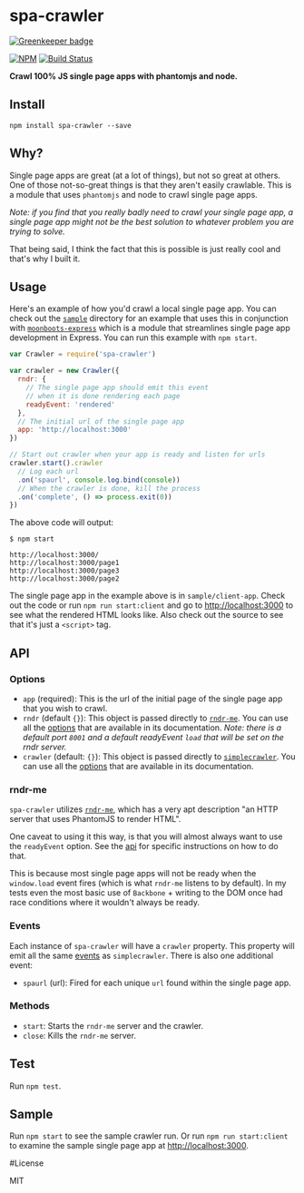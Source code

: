spa-crawler
===========

[![Greenkeeper badge](https://badges.greenkeeper.io/lukekarrys/spa-crawler.svg)](https://greenkeeper.io/)

[![NPM](https://nodei.co/npm/spa-crawler.png)](https://nodei.co/npm/spa-crawler/)
[![Build Status](https://travis-ci.org/lukekarrys/spa-crawler.png?branch=master)](https://travis-ci.org/lukekarrys/spa-crawler)

**Crawl 100% JS single page apps with phantomjs and node.**

## Install

`npm install spa-crawler --save`


## Why?

Single page apps are great (at a lot of things), but not so great at others. One of those not-so-great things is that they aren't easily crawlable. This is a module that uses `phantomjs` and node to crawl single page apps.

*Note: if you find that you really badly need to crawl your single page app, a single page app might not be the best solution to whatever problem you are trying to solve.*

That being said, I think the fact that this is possible is just really cool and that's why I built it.


## Usage

Here's an example of how you'd crawl a local single page app. You can check out the [`sample`](./sample) directory for an example that uses this in conjunction with [`moonboots-express`](https://github.com/lukekarrys/moonboots-express) which is a module that streamlines single page app development in Express. You can run this example with `npm start`.

```js
var Crawler = require('spa-crawler')

var crawler = new Crawler({
  rndr: {
    // The single page app should emit this event
    // when it is done rendering each page
    readyEvent: 'rendered'
  },
  // The initial url of the single page app
  app: 'http://localhost:3000'
})

// Start out crawler when your app is ready and listen for urls
crawler.start().crawler
  // Log each url
  .on('spaurl', console.log.bind(console))
  // When the crawler is done, kill the process
  .on('complete', () => process.exit(0))
})
```

The above code will output:

```
$ npm start

http://localhost:3000/
http://localhost:3000/page1
http://localhost:3000/page3
http://localhost:3000/page2
```

The single page app in the example above is in `sample/client-app`. Check out the code or run `npm run start:client` and go to [http://localhost:3000](http://localhost:3000) to see what the rendered HTML looks like. Also check out the source to see that it's just a `<script>` tag.


## API

### Options

- `app` (required): This is the url of the initial page of the single page app that you wish to crawl.
- `rndr` (default `{}`): This object is passed directly to [`rndr-me`](https://github.com/jed/rndr.me). You can use all the [options](https://github.com/jed/rndr.me#api) that are available in its documentation. *Note: there is a default port `8001` and a default readyEvent `load` that will be set on the rndr server.*
- `crawler` (default: `{}`): This object is passed directly to [`simplecrawler`](https://github.com/cgiffard/node-simplecrawler). You can use all the [options](https://github.com/cgiffard/node-simplecrawler#configuring-the-crawler) that are available in its documentation.

### rndr-me

`spa-crawler` utilizes [`rndr-me`](https://github.com/jed/rndr.me), which has a very apt description "an HTTP server that uses PhantomJS to render HTML".

One caveat to using it this way, is that you will almost always want to use the `readyEvent` option. See the [api](https://github.com/jed/rndr.me#api) for specific instructions on how to do that.

This is because most single page apps will not be ready when the `window.load` event fires (which is what `rndr-me` listens to by default). In my tests even the most basic use of `Backbone` + writing to the DOM once had race conditions where it wouldn't always be ready.

### Events

Each instance of `spa-crawler` will have a `crawler` property. This property will emit all the same [events](https://github.com/cgiffard/node-simplecrawler#events) as `simplecrawler`. There is also one additional event:

- `spaurl` (url): Fired for each unique `url` found within the single page app.

### Methods

- `start`: Starts the `rndr-me` server and the crawler.
- `close`: Kills the `rndr-me` server.

## Test

Run `npm test`.


## Sample

Run `npm start` to see the sample crawler run. Or run `npm run start:client` to examine the sample single page app at [http://localhost:3000](http://localhost:3000).


#License

MIT
